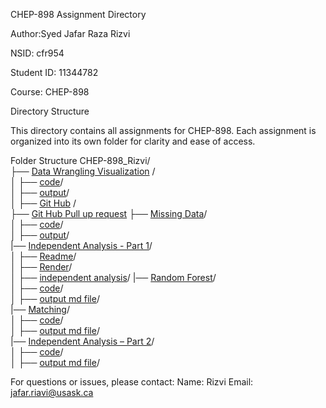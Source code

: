 CHEP-898 Assignment Directory

Author:Syed Jafar Raza Rizvi

NSID: cfr954

Student ID: 11344782

Course: CHEP-898

Directory Structure

This directory contains all assignments for CHEP-898. Each assignment is organized into its own folder for clarity and ease of access.

Folder Structure
CHEP-898_Rizvi/  
├── [Data Wrangling Visualization](https://github.com/rizvisbi20/chep898_assignment/tree/main/Data%20Wrangling) /  
│   ├── [code](https://github.com/rizvisbi20/chep898_assignment/blob/main/Data%20Wrangling/data_wrangling_visualization_rizvi.Rmd)/  
│   ├── [output](https://github.com/rizvisbi20/chep898_assignment/blob/main/Data%20Wrangling/data_wrangling_visualization_rizvi.md)/  
│ 
├── [Git Hub](https://github.com/rizvisbi20/Intro-to-GitHub-Assignment) /  
├── [Git Hub Pull up request](https://github.com/rizvisbi20/github_playground)
├── [Missing Data](https://github.com/rizvisbi20/chep898_assignment/tree/main/Missing%20Data)/  
│   ├── [code](https://github.com/rizvisbi20/chep898_assignment/blob/main/Missing%20Data/Missing-Data.Rmd)/  
│   ├── [output](https://github.com/rizvisbi20/chep898_assignment/blob/main/Missing%20Data/Missing-Data.md)/  
|── [Independent Analysis - Part 1](https://github.com/rizvisbi20/chep898_assignment/tree/main/Independent-Analysis-1)/  
│   ├── [Readme](https://github.com/rizvisbi20/chep898_assignment/blob/main/Independent-Analysis-1/README.md)/  
│   ├── [Render](https://github.com/rizvisbi20/chep898_assignment/blob/main/Independent-Analysis-1/Render.md)/  
│   ├── [independent analysis](https://github.com/rizvisbi20/chep898_assignment/blob/main/Independent-Analysis-1/Independent-Analysis-1_rizvi.md)/ 
|── [Random Forest]()/  
│   ├── [code]()/  
│   ├── [output md file]()/  
|── [Matching]()/  
│   ├── [code]()/  
│   ├── [output md file]()/  
|── [Independent Analysis – Part 2]()/  
│   ├── [code]()/  
│   ├── [output md file]()/ 


For questions or issues, please contact:
Name: Rizvi
Email: jafar.riavi@usask.ca 




